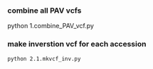 ### combine all PAV vcfs
python 1.combine_PAV_vcf.py

### make inverstion vcf for each accession
```shell
python 2.1.mkvcf_inv.py
```
